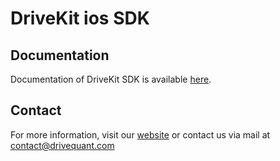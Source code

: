 # DriveKit ios SDK
## Documentation
Documentation of DriveKit SDK is available [here](https://docs.drivequant.com).
## Contact
For more information, visit our [website](https://www.drivequant.com) or contact us via mail at contact@drivequant.com
